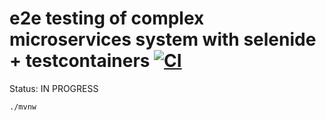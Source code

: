 # e2e testing of complex microservices system with selenide + testcontainers [![CI](https://github.com/daggerok/integration-e2e-testing-with-selenide-and-testcontainers/workflows/CI/badge.svg)](https://github.com/daggerok/integration-e2e-testing-with-selenide-and-testcontainers/actions)

Status: IN PROGRESS

```bash
./mvnw
```
